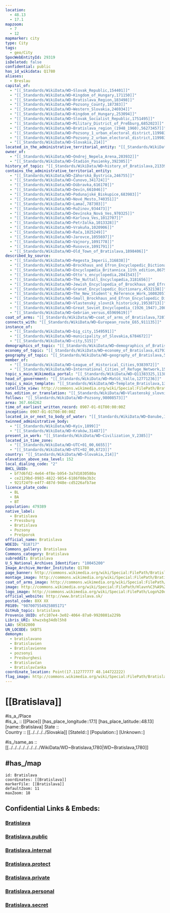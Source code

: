 ```yaml
---
location:
  - 48.13
  - 17.1
mapzoom:
  - 7
  - 12
mapmarker: city
type: City
tags:
  - geo/City
SpocWebEntityId: 29319
isDeleted: false
confidential: public
has_id_wikidata: Q1780
aliases:
  - Breslau
capital_of:
  - "[[_Standards/WikiData/WD~Slovak_Republic,154401]]"
  - "[[_Standards/WikiData/WD~Kingdom_of_Hungary,171150]]"
  - "[[_Standards/WikiData/WD~Bratislava_Region,183498]]"
  - "[[_Standards/WikiData/WD~Pozsony_County,187383]]"
  - "[[_Standards/WikiData/WD~Western_Slovakia,246934]]"
  - "[[_Standards/WikiData/WD~Kingdom_of_Hungary,253094]]"
  - "[[_Standards/WikiData/WD~Slovak_Socialist_Republic,1751495]]"
  - "[[_Standards/WikiData/WD~Military_District_of_Preßburg,6852023]]"
  - "[[_Standards/WikiData/WD~Bratislava_region_(1948_1960),56273457]]"
  - "[[_Standards/WikiData/WD~Pozsony_1_urban_electoral_district,119983250]]"
  - "[[_Standards/WikiData/WD~Pozsony_2_urban_electoral_district,119983251]]"
  - "[[_Standards/WikiData/WD~Slovakia,214]]"
located_in_the_administrative_territorial_entity: "[[_Standards/WikiData/WD~Bratislava_Region,183498]]"
owner_of:
  - "[[_Standards/WikiData/WD~Ondrej_Nepela_Arena,203932]]"
  - "[[_Standards/WikiData/WD~Štadión_Pasienky,392305]]"
history_of_topic: "[[_Standards/WikiData/WD~history_of_Bratislava,213398]]"
contains_the_administrative_territorial_entity:
  - "[[_Standards/WikiData/WD~Záhorská_Bystrica,246755]]"
  - "[[_Standards/WikiData/WD~Čunovo,341724]]"
  - "[[_Standards/WikiData/WD~Dúbravka,616170]]"
  - "[[_Standards/WikiData/WD~Devín,661046]]"
  - "[[_Standards/WikiData/WD~Podunajské_Biskupice,683983]]"
  - "[[_Standards/WikiData/WD~Nové_Mesto,740351]]"
  - "[[_Standards/WikiData/WD~Lamač,787303]]"
  - "[[_Standards/WikiData/WD~Ružinov,934473]]"
  - "[[_Standards/WikiData/WD~Devínska_Nová_Ves,970325]]"
  - "[[_Standards/WikiData/WD~Karlova_Ves,1012707]]"
  - "[[_Standards/WikiData/WD~Petržalka,1013328]]"
  - "[[_Standards/WikiData/WD~Vrakuňa,1020906]]"
  - "[[_Standards/WikiData/WD~Rača,1025249]]"
  - "[[_Standards/WikiData/WD~Jarovce,1055697]]"
  - "[[_Standards/WikiData/WD~Vajnory,1091778]]"
  - "[[_Standards/WikiData/WD~Rusovce,1091791]]"
  - "[[_Standards/WikiData/WD~Old_Town_of_Bratislava,1898406]]"
described_by_source:
  - "[[_Standards/WikiData/WD~Regesta_Imperii,316838]]"
  - "[[_Standards/WikiData/WD~Brockhaus_and_Efron_Encyclopedic_Dictionary,602358]]"
  - "[[_Standards/WikiData/WD~Encyclopædia_Britannica_11th_edition,867541]]"
  - "[[_Standards/WikiData/WD~Otto's_encyclopedia,2041543]]"
  - "[[_Standards/WikiData/WD~The_Nuttall_Encyclopædia,3181656]]"
  - "[[_Standards/WikiData/WD~Jewish_Encyclopedia_of_Brockhaus_and_Efron,4173137]]"
  - "[[_Standards/WikiData/WD~Granat_Encyclopedic_Dictionary,4532138]]"
  - "[[_Standards/WikiData/WD~The_New_Student's_Reference_Work,16082057]]"
  - "[[_Standards/WikiData/WD~Small_Brockhaus_and_Efron_Encyclopedic_Dictionary,19180675]]"
  - "[[_Standards/WikiData/WD~Vlastenský_slovník_historický,19538713]]"
  - "[[_Standards/WikiData/WD~Great_Soviet_Encyclopedia_(1926_1947),20078554]]"
  - "[[_Standards/WikiData/WD~Gebrian_versus,65969619]]"
coat_of_arms: "[[_Standards/WikiData/WD~coat_of_arms_of_Bratislava,728795]]"
connects_with: "[[_Standards/WikiData/WD~European_route_E65,911135]]"
instance_of:
  - "[[_Standards/WikiData/WD~big_city,1549591]]"
  - "[[_Standards/WikiData/WD~municipality_of_Slovakia,6784672]]"
  - "[[_Standards/WikiData/WD~city,515]]"
demographics_of_topic: "[[_Standards/WikiData/WD~demographics_of_Bratislava,1804435]]"
economy_of_topic: "[[_Standards/WikiData/WD~economy_of_Bratislava,4179338]]"
geography_of_topic: "[[_Standards/WikiData/WD~geography_of_Bratislava,5535127]]"
member_of:
  - "[[_Standards/WikiData/WD~League_of_Historical_Cities,9383972]]"
  - "[[_Standards/WikiData/WD~International_Cities_of_Refuge_Network,15477956]]"
topic_s_main_Wikimedia_portal: "[[_Standards/WikiData/WD~Q11383325,11383325]]"
head_of_government: "[[_Standards/WikiData/WD~Matúš_Vallo,12771236]]"
topic_s_main_template: "[[_Standards/WikiData/WD~Template_Bratislava,13361087]]"
satellite_view: http://commons.wikimedia.org/wiki/Special:FilePath/Bratislava%2C%20Slovakia%20%28Copernicus%202025-07-17%29.png
has_edition_or_translation: "[[_Standards/WikiData/WD~Vlastenský_slovník_historický_Prešpurk,60404023]]"
follows: "[[_Standards/WikiData/WD~Pozsony,98008573]]"
area: 367.664262
time_of_earliest_written_record: 0907-01-01T00:00:00Z
inception: 0907-01-01T00:00:00Z
located_in_or_next_to_body_of_water: "[[_Standards/WikiData/WD~Danube,1653]]"
twinned_administrative_body:
  - "[[_Standards/WikiData/WD~Kyiv,1899]]"
  - "[[_Standards/WikiData/WD~Kraków,31487]]"
present_in_work: "[[_Standards/WikiData/WD~Civilization_V,2385]]"
located_in_time_zone:
  - "[[_Standards/WikiData/WD~UTC+01_00,6655]]"
  - "[[_Standards/WikiData/WD~UTC+02_00,6723]]"
country: "[[_Standards/WikiData/WD~Slovakia,214]]"
elevation_above_sea_level: 152
local_dialing_code: "2"
BHCL_UUID:
  - bf7d6fd2-4e64-4f8e-b954-3a7d1030580a
  - ce2129bd-0983-4822-9854-6186f08e3b3c
  - 921f24f9-e4f7-487d-948e-cd5226afb7ae
licence_plate_code:
  - BL
  - BA
  - BT
population: 479389
native_label:
  - Bratislava
  - Pressburg
  - Bratislava
  - Pozsony
  - Prešporok
official_name: Bratislava
WOEID: "818717"
Commons_gallery: Bratislava
Commons_category: Bratislava
subreddit: Bratislava
U_S_National_Archives_Identifier: "10045200"
Image_Archive_Herder_Institute: Q1780
page_banner: http://commons.wikimedia.org/wiki/Special:FilePath/Bratislava%20Banner.jpg
montage_image: http://commons.wikimedia.org/wiki/Special:FilePath/Bratislava%20Montage.jpg
coat_of_arms_image: http://commons.wikimedia.org/wiki/Special:FilePath/Coat%20of%20Arms%20of%20Bratislava.svg
image: http://commons.wikimedia.org/wiki/Special:FilePath/Hlavn%C3%A9%20Namestie%20%2835096533142%29.jpg
logo_image: http://commons.wikimedia.org/wiki/Special:FilePath/Logo%20of%20Bratislava.svg
official_website: http://www.bratislava.sk/
postal_code: 8XX XX
P8189: "987007554925805171"
GitHub_topic: bratislava
Provenio_UUID: efc107e4-3e02-4064-87a0-9920801a229b
Libris_URI: khwzxbg34dbl5h8
LAU: SK582000
UN_LOCODE: SKBTS
demonym:
  - bratislavano
  - Bratislavien
  - Bratislavienne
  - pozsonyi
  - Presburghesi
  - Bratislavčan
  - Bratislavčanka
coordinate_location: Point(17.112777777 48.144722222)
flag_image: http://commons.wikimedia.org/wiki/Special:FilePath/Bratislava-bratislava-flag.svg
---
```


# [[Bratislava]] 

#is_a_/Place  
#is_a_ :: [[Place]] 
[has_place_longitude::17.1] 
[has_place_latitude::48.13] 
[name::Bratislava] 
State ::  
Country :: [[../../../../Slovakia]] 
[StateId::] 
[Population::] 
[Unknown::] 

#is_/same_as :: [[../../../../../../../../WikiData/WD~Bratislava,1780|WD~Bratislava,1780]] 

## #has_/map 

```leaflet
id: Bratislava
coordinates: [[Bratislava]] 
markerFile: [[Bratislava]] 
defaultZoom: 11 
maxZoom: 18
```


## Confidential Links & Embeds: 

### [Bratislava](/_Standards/Earth/Continent/Europe/Europe~Central/Slovakia/Regions~Slovakia/Bratislavský/City/Bratislava.md) 

### [Bratislava.public](/_public/Earth/Continent/Europe/Europe~Central/Slovakia/Regions~Slovakia/Bratislavský/City/Bratislava.public.md) 

### [Bratislava.internal](/_internal/Earth/Continent/Europe/Europe~Central/Slovakia/Regions~Slovakia/Bratislavský/City/Bratislava.internal.md) 

### [Bratislava.protect](/_protect/Earth/Continent/Europe/Europe~Central/Slovakia/Regions~Slovakia/Bratislavský/City/Bratislava.protect.md) 

### [Bratislava.private](/_private/Earth/Continent/Europe/Europe~Central/Slovakia/Regions~Slovakia/Bratislavský/City/Bratislava.private.md) 

### [Bratislava.personal](/_personal/Earth/Continent/Europe/Europe~Central/Slovakia/Regions~Slovakia/Bratislavský/City/Bratislava.personal.md) 

### [Bratislava.secret](/_secret/Earth/Continent/Europe/Europe~Central/Slovakia/Regions~Slovakia/Bratislavský/City/Bratislava.secret.md)

